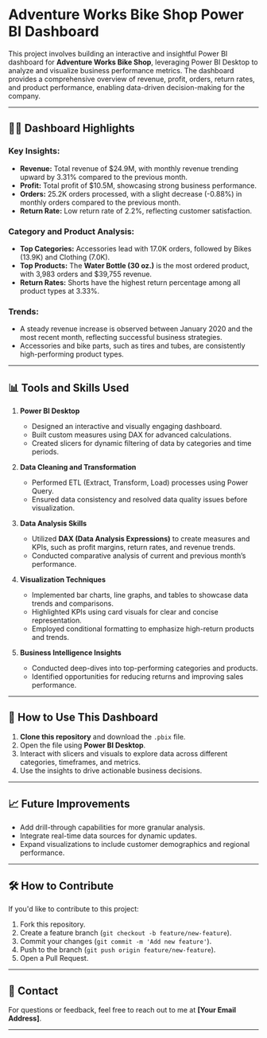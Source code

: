 # Adventure Works Bike Shop Power BI Dashboard

This project involves building an interactive and insightful Power BI dashboard for **Adventure Works Bike Shop**, leveraging Power BI Desktop to analyze and visualize business performance metrics. The dashboard provides a comprehensive overview of revenue, profit, orders, return rates, and product performance, enabling data-driven decision-making for the company.

---

## 🚴‍♂️ Dashboard Highlights

### Key Insights:
- **Revenue:** Total revenue of $24.9M, with monthly revenue trending upward by 3.31% compared to the previous month.
- **Profit:** Total profit of $10.5M, showcasing strong business performance.
- **Orders:** 25.2K orders processed, with a slight decrease (-0.88%) in monthly orders compared to the previous month.
- **Return Rate:** Low return rate of 2.2%, reflecting customer satisfaction.

### Category and Product Analysis:
- **Top Categories:** Accessories lead with 17.0K orders, followed by Bikes (13.9K) and Clothing (7.0K).
- **Top Products:** The **Water Bottle (30 oz.)** is the most ordered product, with 3,983 orders and $39,755 revenue.
- **Return Rates:** Shorts have the highest return percentage among all product types at 3.33%.

### Trends:
- A steady revenue increase is observed between January 2020 and the most recent month, reflecting successful business strategies.
- Accessories and bike parts, such as tires and tubes, are consistently high-performing product types.

---

## 📊 Tools and Skills Used

1. **Power BI Desktop**
   - Designed an interactive and visually engaging dashboard.
   - Built custom measures using DAX for advanced calculations.
   - Created slicers for dynamic filtering of data by categories and time periods.

2. **Data Cleaning and Transformation**
   - Performed ETL (Extract, Transform, Load) processes using Power Query.
   - Ensured data consistency and resolved data quality issues before visualization.

3. **Data Analysis Skills**
   - Utilized **DAX (Data Analysis Expressions)** to create measures and KPIs, such as profit margins, return rates, and revenue trends.
   - Conducted comparative analysis of current and previous month’s performance.

4. **Visualization Techniques**
   - Implemented bar charts, line graphs, and tables to showcase data trends and comparisons.
   - Highlighted KPIs using card visuals for clear and concise representation.
   - Employed conditional formatting to emphasize high-return products and trends.

5. **Business Intelligence Insights**
   - Conducted deep-dives into top-performing categories and products.
   - Identified opportunities for reducing returns and improving sales performance.

---

## 🚀 How to Use This Dashboard

1. **Clone this repository** and download the `.pbix` file.
2. Open the file using **Power BI Desktop**.
3. Interact with slicers and visuals to explore data across different categories, timeframes, and metrics.
4. Use the insights to drive actionable business decisions.

---

## 📈 Future Improvements

- Add drill-through capabilities for more granular analysis.
- Integrate real-time data sources for dynamic updates.
- Expand visualizations to include customer demographics and regional performance.

---

## 🛠 How to Contribute

If you'd like to contribute to this project:
1. Fork this repository.
2. Create a feature branch (`git checkout -b feature/new-feature`).
3. Commit your changes (`git commit -m 'Add new feature'`).
4. Push to the branch (`git push origin feature/new-feature`).
5. Open a Pull Request.

---

## 📧 Contact

For questions or feedback, feel free to reach out to me at **[Your Email Address]**.

---
